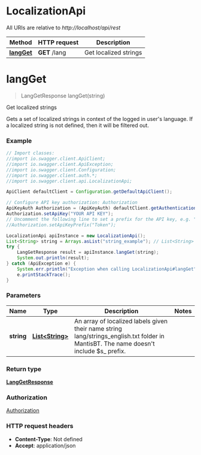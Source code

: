 # LocalizationApi

All URIs are relative to *http://localhost/api/rest*

Method | HTTP request | Description
------------- | ------------- | -------------
[**langGet**](LocalizationApi.md#langGet) | **GET** /lang | Get localized strings


<a name="langGet"></a>
# **langGet**
> LangGetResponse langGet(string)

Get localized strings

Gets a set of localized strings in context of the logged in user&#39;s language.  If a localized string is not defined, then it will be filtered out.

### Example
```java
// Import classes:
//import io.swagger.client.ApiClient;
//import io.swagger.client.ApiException;
//import io.swagger.client.Configuration;
//import io.swagger.client.auth.*;
//import io.swagger.client.api.LocalizationApi;

ApiClient defaultClient = Configuration.getDefaultApiClient();

// Configure API key authorization: Authorization
ApiKeyAuth Authorization = (ApiKeyAuth) defaultClient.getAuthentication("Authorization");
Authorization.setApiKey("YOUR API KEY");
// Uncomment the following line to set a prefix for the API key, e.g. "Token" (defaults to null)
//Authorization.setApiKeyPrefix("Token");

LocalizationApi apiInstance = new LocalizationApi();
List<String> string = Arrays.asList("string_example"); // List<String> | An array of localized labels given their name string lang/strings_english.txt folder in MantisBT.  The name doesn't include $s_ prefix.
try {
    LangGetResponse result = apiInstance.langGet(string);
    System.out.println(result);
} catch (ApiException e) {
    System.err.println("Exception when calling LocalizationApi#langGet");
    e.printStackTrace();
}
```

### Parameters

Name | Type | Description  | Notes
------------- | ------------- | ------------- | -------------
 **string** | [**List&lt;String&gt;**](String.md)| An array of localized labels given their name string lang/strings_english.txt folder in MantisBT.  The name doesn&#39;t include $s_ prefix. |

### Return type

[**LangGetResponse**](LangGetResponse.md)

### Authorization

[Authorization](../README.md#Authorization)

### HTTP request headers

 - **Content-Type**: Not defined
 - **Accept**: application/json

